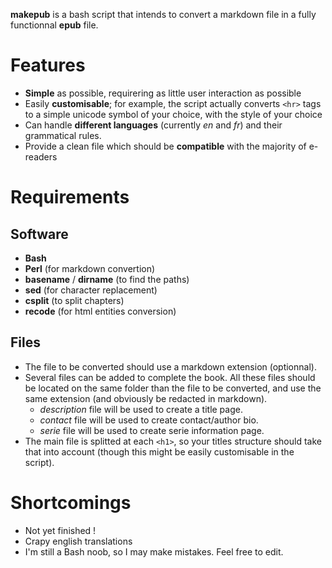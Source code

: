 __makepub__ is a bash script that intends to convert a markdown file in a fully functionnal __epub__ file.

Features
========

+ __Simple__ as possible, requirering as little user interaction as possible
+ Easily __customisable__; for example, the script actually converts `<hr>` tags to a simple unicode symbol of your choice, with the style of your choice
+ Can handle __different languages__ (currently _en_ and _fr_) and their grammatical rules.
+ Provide a clean file which should be __compatible__ with the majority of e-readers

Requirements
============

Software
--------

+ __Bash__
+ __Perl__ (for markdown convertion)
+ __basename__ / __dirname__ (to find the paths)
+ __sed__ (for character replacement)
+ __csplit__ (to split chapters)
+ __recode__ (for html entities conversion)

Files
-----

+ The file to be converted should use a markdown extension (optionnal).
+ Several files can be added to complete the book. All these files should be located on the same folder than the file to be converted, and use the same extension (and obviously be redacted in markdown).
    + _description_ file will be used to create a title page.
    + _contact_ file will be used to create contact/author bio.
    + _serie_ file will be used to create serie information page.
+ The main file is splitted at each `<h1>`, so your titles structure should take that into account (though this might be easily customisable in the script).

Shortcomings
============

+ Not yet finished !
+ Crapy english translations
+ I'm still a Bash noob, so I may make mistakes. Feel free to edit.
